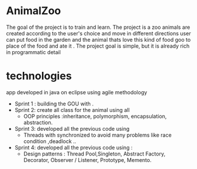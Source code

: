 # AnimalZoo
The goal of the project is to train and learn.
The project is a zoo animals are created according to the user's choice and move in different directions user can put food in the garden and the animal thats love this kind of food goo to place of the food and ate it .
The project goal is simple, but it is already rich in programmatic detail



# technologies
app developed in java on eclipse using  agile  methodology 
* Sprint 1 : building the GOU with  .
* Sprint 2: create all class for the animal using all
    * OOP principles :inheritance, polymorphism, encapsulation, abstraction.
* Sprint 3: developed all the previous code using
    * Threads with synchronized to avoid many problems  like
     race condition ,deadlock ..
* Sprint 4: developed all the previous code using :
    * Design patterns : Thread Pool,Singleton, Abstract Factory, Decorator, Observer / Listener, Prototype, Memento.
